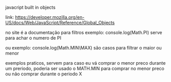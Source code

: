 javacript built in objects 

link: https://developer.mozilla.org/en-US/docs/Web/JavaScript/Reference/Global_Objects

no site é a documentação para filtros 
exemplo: console.log(Math.PI)
serve para achar o numero de PI 

ou exemplo: console.log(Math.MIN\MAX)  são casos para filtrar o maior ou menor




exemplos praticos, servem para caso eu vá comprar o menor preco durante um preriodo,
poderia ser usado o MATH.MIN para comprar no menor preco 
ou não comprar durante o periodo X
